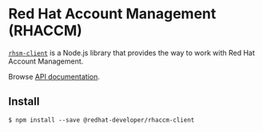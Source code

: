 # Red Hat Account Management (RHACCM)

[`rhsm-client`](https://github.com/redhat-developer/redhat-javascript-api-rest-api-clients/packages/rhaccm#readme) is a Node.js
library that provides the way to work with Red Hat Account Management.

Browse [API documentation](https://editor.swagger.io/?url=https://raw.githubusercontent.com/redhat-developer/redhat-javascript-rest-api-clients/main/packages/rhaccm/swagger/account-management-service-0.0.1-swagger-spec.json).

## Install

`$ npm install --save @redhat-developer/rhaccm-client`

